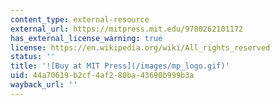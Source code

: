 ```yaml
---
content_type: external-resource
external_url: https://mitpress.mit.edu/9780262101172
has_external_license_warning: true
license: https://en.wikipedia.org/wiki/All_rights_reserved
status: ''
title: '![Buy at MIT Press](/images/mp_logo.gif)'
uid: 44a70619-b2cf-4af2-80ba-43690b999b3a
wayback_url: ''
---
```

